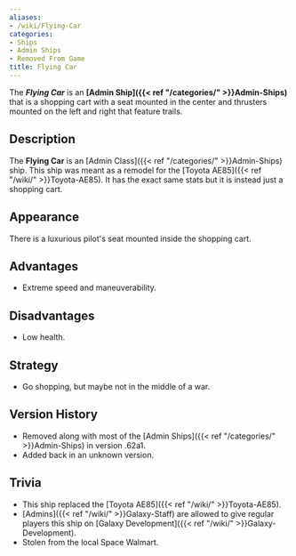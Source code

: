 ```yaml
---
aliases:
- /wiki/Flying-Car
categories:
- Ships
- Admin Ships
- Removed From Game
title: Flying Car
---
```


The **_Flying Car_** is an **[Admin Ship]({{< ref "/categories/" >}}Admin-Ships)** that is a shopping cart with a seat mounted in the center and thrusters mounted on the left and right that feature trails. 

## Description

The **Flying Car** is an [Admin Class]({{< ref "/categories/" >}}Admin-Ships) ship. This ship was meant as a remodel for the [Toyota AE85]({{< ref "/wiki/" >}}Toyota-AE85). It has the exact same stats but it is instead just a shopping cart.

## Appearance

There is a luxurious pilot's seat mounted inside the shopping cart.

## Advantages

- Extreme speed and maneuverability.

## Disadvantages

- Low health.

## Strategy

- Go shopping, but maybe not in the middle of a war.

## Version History 

- Removed along with most of the [Admin Ships]({{< ref "/categories/" >}}Admin-Ships) in version .62a1.
- Added back in an unknown version.

## Trivia

- This ship replaced the [Toyota AE85]({{< ref "/wiki/" >}}Toyota-AE85).
- [Admins]({{< ref "/wiki/" >}}Galaxy-Staff) are allowed to give regular players this ship on [Galaxy Development]({{< ref "/wiki/" >}}Galaxy-Development).
- Stolen from the local Space Walmart.